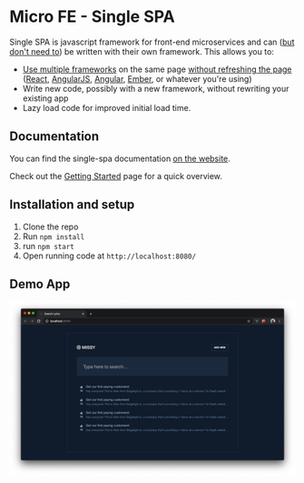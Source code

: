 # Micro FE - Single SPA
Single SPA is javascript framework for front-end microservices and can ([but don't need to](https://single-spa.js.org/docs/faq.html#can-i-use-more-than-one-framework)) be written with their own framework. This allows you to:
- [Use multiple frameworks](https://github.com/CanopyTax/single-spa/blob/master/docs/single-spa-ecosystem.md#help-for-frameworks) on the same page [without refreshing the page](https://github.com/CanopyTax/single-spa/blob/master/docs/applications.md)
  ([React](https://github.com/CanopyTax/single-spa-react), [AngularJS](https://github.com/CanopyTax/single-spa-angular1), [Angular](https://github.com/CanopyTax/single-spa-angular2), [Ember](https://github.com/CanopyTax/single-spa-ember), or whatever you're using)
- Write new code, possibly with a new framework, without rewriting your existing app
- Lazy load code for improved initial load time.

## Documentation

You can find the single-spa documentation [on the website](https://single-spa.js.org/).  

Check out the [Getting Started](https://single-spa.js.org/docs/getting-started-overview.html) page for a quick overview.

## Installation and setup

1. Clone the repo
2. Run `npm install`
3. run `npm start`
4. Open running code at `http://localhost:8080/`

## Demo App
<p align="center">
  <img src="https://github.com/alfinsuryaS/Micro-FE/blob/master/src/assets/image/demo-app2.png" alt="demo-app"/>
 </p>
